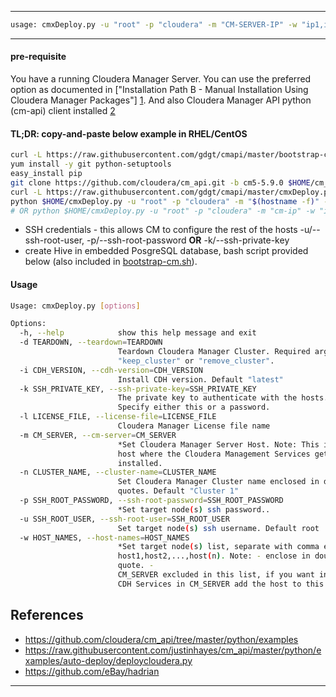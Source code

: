 ----
``` bash
usage: cmxDeploy.py -u "root" -p "cloudera" -m "CM-SERVER-IP" -w "ip1,ip2,ip3,..."
```
----

#### pre-requisite

You have a running Cloudera Manager Server. You can use the preferred option as documented in ["Installation Path B - Manual Installation Using Cloudera Manager Packages"] [1](http://www.cloudera.com/content/cloudera-content/cloudera-docs/CM5/latest/Cloudera-Manager-Installation-Guide/cm5ig_install_path_B.html?scroll=cmig_topic_6_6). And also Cloudera Manager API python (cm-api) client installed [2](http://cloudera.github.io/cm_api/docs/python-client/)

#### TL;DR: copy-and-paste below example in RHEL/CentOS
``` bash
curl -L https://raw.githubusercontent.com/gdgt/cmapi/master/bootstrap-cm.sh | bash
yum install -y git python-setuptools
easy_install pip
git clone https://github.com/cloudera/cm_api.git -b cm5-5.9.0 $HOME/cm_api && pip install $HOME/cm_api/python
curl -L https://raw.githubusercontent.com/gdgt/cmapi/master/cmxDeploy.py -o $HOME/cmxDeploy.py && chmod +x $HOME/cmxDeploy.py
python $HOME/cmxDeploy.py -u "root" -p "cloudera" -m "$(hostname -f)" -w "$(hostname -f)"
# OR python $HOME/cmxDeploy.py -u "root" -p "cloudera" -m "cm-ip" -w "ip1,ip2,ip3,..."
```
- SSH credentials - this allows CM to configure the rest of the hosts -u/--ssh-root-user, -p/--ssh-root-password **OR** -k/--ssh-private-key
- create Hive in embedded PosgreSQL database, bash script provided below (also included in [bootstrap-cm.sh](https://github.com/gdgt/cmapi/blob/master/bootstrap-cm.sh#L13-L21)). 

#### Usage
``` bash
Usage: cmxDeploy.py [options]

Options:
  -h, --help            show this help message and exit
  -d TEARDOWN, --teardown=TEARDOWN
                        Teardown Cloudera Manager Cluster. Required arguments
                        "keep_cluster" or "remove_cluster".
  -i CDH_VERSION, --cdh-version=CDH_VERSION
                        Install CDH version. Default "latest"
  -k SSH_PRIVATE_KEY, --ssh-private-key=SSH_PRIVATE_KEY
                        The private key to authenticate with the hosts.
                        Specify either this or a password.
  -l LICENSE_FILE, --license-file=LICENSE_FILE
                        Cloudera Manager License file name
  -m CM_SERVER, --cm-server=CM_SERVER
                        *Set Cloudera Manager Server Host. Note: This is the
                        host where the Cloudera Management Services get
                        installed.
  -n CLUSTER_NAME, --cluster-name=CLUSTER_NAME
                        Set Cloudera Manager Cluster name enclosed in double
                        quotes. Default "Cluster 1"
  -p SSH_ROOT_PASSWORD, --ssh-root-password=SSH_ROOT_PASSWORD
                        *Set target node(s) ssh password..
  -u SSH_ROOT_USER, --ssh-root-user=SSH_ROOT_USER
                        Set target node(s) ssh username. Default root
  -w HOST_NAMES, --host-names=HOST_NAMES
                        *Set target node(s) list, separate with comma eg: -w
                        host1,host2,...,host(n). Note: - enclose in double
                        quote. -
                        CM_SERVER excluded in this list, if you want install
                        CDH Services in CM_SERVER add the host to this list.
```
## References
- https://github.com/cloudera/cm_api/tree/master/python/examples
- https://raw.githubusercontent.com/justinhayes/cm_api/master/python/examples/auto-deploy/deploycloudera.py
- https://github.com/eBay/hadrian

----
